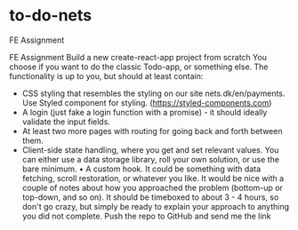 # to-do-nets
FE Assignment

FE Assignment
Build a new create-react-app project from scratch
You choose if you want to do the classic Todo-app, or something else. The functionality is up to you, but should at least contain:
- CSS styling that resembles the styling on our site nets.dk/en/payments. Use Styled component for styling. (https://styled-components.com)
- A login (just fake a login function with a promise) - it should ideally validate the input fields.
- At least two more pages with routing for going back and forth between them.
- Client-side state handling, where you get and set relevant values. You can either use a data storage library, roll your own solution, or use the bare minimum.
• A custom hook. It could be something with data fetching, scroll restoration, or whatever you like.
It would be nice with a couple of notes about how you approached the problem (bottom-up or top-down, and so on).
It should be timeboxed to about 3 - 4 hours, so don't go crazy, but simply be ready to explain your approach to anything you did not complete.
Push the repo to GitHub and send me the link
